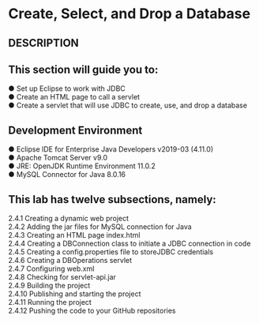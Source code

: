 # Create, Select, and Drop a Database
## DESCRIPTION

## This section will guide you to:

● Set up Eclipse to work with JDBC\
● Create an HTML page to call a servlet\
● Create a servlet that will use JDBC to create, use, and drop a database

 

## Development Environment

● Eclipse IDE for Enterprise Java Developers v2019-03 (4.11.0)\
● Apache Tomcat Server v9.0\
● JRE: OpenJDK Runtime Environment 11.0.2\
● MySQL Connector for Java 8.0.16

 

## This lab has twelve subsections, namely:

2.4.1 Creating a dynamic web project\
2.4.2 Adding the jar files for MySQL connection for Java\
2.4.3 Creating an HTML page index.html\
2.4.4 Creating a DBConnection class to initiate a JDBC connection in code\
2.4.5 Creating a config.properties file to storeJDBC credentials\
2.4.6 Creating a DBOperations servlet\
2.4.7 Configuring web.xml\
2.4.8 Checking for servlet-api.jar\
2.4.9 Building the project\
2.4.10 Publishing and starting the project\
2.4.11    Running the project\
2.4.12    Pushing the code to your GitHub repositories
